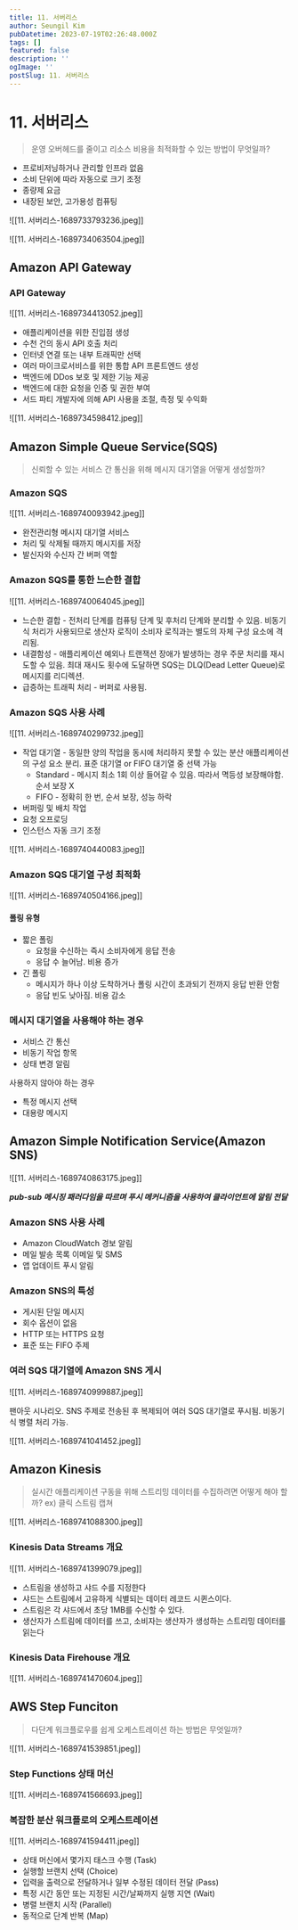 ```yaml
---
title: 11. 서버리스
author: Seungil Kim
pubDatetime: 2023-07-19T02:26:48.000Z
tags: []
featured: false
description: ''
ogImage: ''
postSlug: 11. 서버리스
---
```

# 11. 서버리스

> 운영 오버헤드를 줄이고 리소스 비용을 최적화할 수 있는 방법이 무엇일까?

- 프로비저닝하거나 관리할 인프라 없음
- 소비 단위에 따라 자동으로 크기 조정
- 종량제 요금
- 내장된 보안, 고가용성 컴퓨팅

![[11. 서버리스-1689733793236.jpeg]]

![[11. 서버리스-1689734063504.jpeg]]

## Amazon API Gateway

### API Gateway

![[11. 서버리스-1689734413052.jpeg]]

- 애플리케이션을 위한 진입점 생성
- 수천 건의 동시 API 호출 처리
- 인터넷 연결 또는 내부 트래픽만 선택
- 여러 마이크로서비스를 위한 통합 API 프론트엔드 생성
- 백엔드에 DDos 보호 및 제한 기능 제공
- 백엔드에 대한 요청을 인증 및 권한 부여
- 서드 파티 개발자에 의해 API 사용을 조절, 측정 및 수익화

![[11. 서버리스-1689734598412.jpeg]]

## Amazon Simple Queue Service(SQS)

> 신뢰할 수 있는 서비스 간 통신을 위해 메시지 대기열을 어떻게 생성할까?

### Amazon SQS

![[11. 서버리스-1689740093942.jpeg]]

- 완전관리형 메시지 대기열 서비스
- 처리 및 삭제될 때까지 메시지를 저장
- 발신자와 수신자 간 버퍼 역할

### Amazon SQS를 통한 느슨한 결합

![[11. 서버리스-1689740064045.jpeg]]

- 느슨한 결합 - 전처리 단계를 컴퓨팅 단계 및 후처리 단계와 분리할 수 있음. 비동기식 처리가 사용되므로 생산자 로직이 소비자 로직과는 별도의 자체 구성 요소에 격리됨.
- 내결함성 - 애플리케이션 예외나 트랜잭션 장애가 발생하는 경우 주문 처리를 재시도할 수 있음. 최대 재시도 횟수에 도달하면 SQS는 DLQ(Dead Letter Queue)로 메시지를 리디렉션.
- 급증하는 트래픽 처리 - 버퍼로 사용됨.

### Amazon SQS 사용 사례

![[11. 서버리스-1689740299732.jpeg]]

- 작업 대기열 - 동일한 양의 작업을 동시에 처리하지 못할 수 있는 분산 애플리케이션의 구성 요소 분리. 표준 대기열 or FIFO 대기열 중 선택 가능
    - Standard - 메시지 최소 1회 이상 들어갈 수 있음. 따라서 멱등성 보장해야함. 순서 보장 X
    - FIFO - 정확히 한 번, 순서 보장, 성능 하락
- 버퍼링 및 배치 작업
- 요청 오프로딩
- 인스턴스 자동 크기 조정

![[11. 서버리스-1689740440083.jpeg]]

### Amazon SQS 대기열 구성 최적화

![[11. 서버리스-1689740504166.jpeg]]

#### 폴링 유형
- 짧은 폴링
    - 요청을 수신하는 즉시 소비자에게 응답 전송
    - 응답 수 늘어남. 비용 증가
- 긴 폴링
    - 메시지가 하나 이상 도착하거나 폴링 시간이 초과되기 전까지 응답 반환 안함
    - 응답 빈도 낮아짐. 비용 감소

### 메시지 대기열을 사용해야 하는 경우

- 서비스 간 통신
- 비동기 작업 항목
- 상태 변경 알림

사용하지 않아야  하는 경우

- 특정 메시지 선택
- 대용량 메시지

## Amazon Simple Notification Service(Amazon SNS)

![[11. 서버리스-1689740863175.jpeg]]

***pub-sub 메시징 패러다임을 따르며 푸시 메커니즘을 사용하여 클라이언트에 알림 전달***

### Amazon SNS 사용 사례

- Amazon CloudWatch 경보 알림
- 메일 발송 목록 이메일 및 SMS
- 앱 업데이트 푸시 알림

### Amazon SNS의 특성

- 게시된 단일 메시지
- 회수 옵션이 없음
- HTTP 또는 HTTPS 요청
- 표준 또는 FIFO 주제

### 여러 SQS 대기열에 Amazon SNS 게시

![[11. 서버리스-1689740999887.jpeg]]

팬아웃 시나리오. SNS 주제로 전송된 후 복제되어 여러 SQS 대기열로 푸시됨. 비동기식 병렬 처리 가능.

![[11. 서버리스-1689741041452.jpeg]]

## Amazon Kinesis

> 실시간 애플리케이션 구동을 위해 스트리밍 데이터를 수집하려면 어떻게 해야 할까?
> ex) 클릭 스트림 캡쳐

![[11. 서버리스-1689741088300.jpeg]]

### Kinesis Data Streams 개요

![[11. 서버리스-1689741399079.jpeg]]

- 스트림을 생성하고 샤드 수를 지정한다
- 샤드는 스트림에서 고유하게 식별되는 데이터 레코드 시퀸스이다.
- 스트림은 각 샤드에서 초당 1MB를 수신할 수 있다.
- 생산자가 스트림에 데이터를 쓰고, 소비자는 생산자가 생성하는 스트리밍 데이터를 읽는다

### Kinesis Data Firehouse 개요

![[11. 서버리스-1689741470604.jpeg]]

## AWS Step Funciton

> 다단계 워크플로우를 쉽게 오케스트레이션 하는 방법은 무엇일까?

![[11. 서버리스-1689741539851.jpeg]]

### Step Functions 상태 머신

![[11. 서버리스-1689741566693.jpeg]]

### 복잡한 분산 워크플로의 오케스트레이션

![[11. 서버리스-1689741594411.jpeg]]

- 상태 머신에서 몇가지 태스크 수행 (Task)
- 실행할 브랜치 선택 (Choice)
- 입력을 출력으로 전달하거나 일부 수정된 데이터 전달 (Pass)
- 특정 시간 동안 또는 지정된 시간/날짜까지 실행 지연 (Wait)
- 병렬 브랜치 시작 (Parallel)
- 동적으로 단계 반복 (Map)

